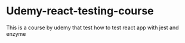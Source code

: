 # Udemy-react-testing-course

This is a course by udemy that test how to test react app with jest and enzyme
